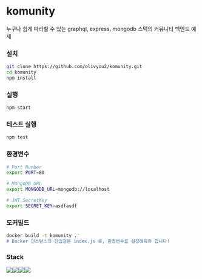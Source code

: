 # komunity
누구나 쉽게 따라할 수 있는 graphql, express, mongodb 스택의 커뮤니티 백엔드 예제

### 설치
````bash
git clone https://github.com/olivyou2/komunity.git
cd komunity
npm install
````

### 실행
````bash
npm start
````

### 테스트 실행
````bash
npm test
````

### 환경변수
````bash
# Port Number
export PORT=80

# MongoDB URL
export MONGODB_URL=mongodb://localhost

# JWT SecretKey
export SECRET_KEY=asdfasdf
````

### 도커빌드
````bash
docker build -t komunity .'
# Docker 인스턴스의 진입점은 index.js 로, 환경변수를 설정해줘야 합니다!
````

### Stack
<div style="display:flex;">
<img src="https://img.shields.io/badge/node-339933?style=for-the-badge&logo=javascript&logoColor=white"> 
<img src="https://img.shields.io/badge/mongoose-47A248?style=for-the-badge&logo=mongodb&logoColor=white"> 
<img src="https://img.shields.io/badge/graphql-E10098?style=for-the-badge&logo=graphql&logoColor=white">  
<img src="https://img.shields.io/badge/express-000000?style=for-the-badge&logo=express&logoColor=white"> 
  </div>

